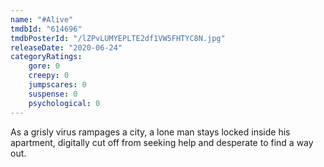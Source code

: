```yaml
---
name: "#Alive"
tmdbId: "614696"
tmdbPosterId: "/lZPvLUMYEPLTE2df1VW5FHTYC8N.jpg"
releaseDate: "2020-06-24"
categoryRatings:
    gore: 0
    creepy: 0
    jumpscares: 0
    suspense: 0
    psychological: 0
---
```

As a grisly virus rampages a city, a lone man stays locked inside his apartment, digitally cut off from seeking help and desperate to find a way out.
